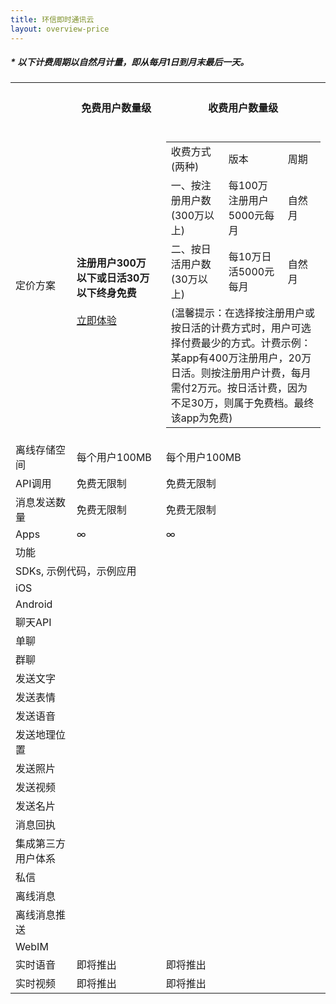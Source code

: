 ```yaml
---
title: 环信即时通讯云
layout: overview-price
---
```


<script type="text/javascript" src="/js/analyticsCount.js"></script>
<div class="wrap_bd">
  <div id="container" class="price-wrap">
    <div id="content">
      <div class="padded">
        <div class="entry-content">
          <h5><em>*</em> 以下计费周期以自然月计量，即从每月1日到月末最后一天。</h5>
          <table id="pricing-chart">
            <tr>
              <th class="col1 col-main"></th>
              <th class="startup">
                <h4>免费用户数量级</h4>
              </th>
              <th>
                <h4>收费用户数量级</h4>
              </th>
            </tr>
            <tr>
              <td class="col1 col-main">定价方案</td>
              <td class="button free">
                <br>
                <span class="small"><strong>注册用户300万以下或日活30万以下终身免费</strong></span>
                <br>
                <br>
                <a class="btn pricing green" title="Sign-up now" href="https://console.easemob.com?comeFrom=easemobHome" target="_blank">立即体验</a>
              </td>
              <td class="button col-free">
                <table class="col-table new-price-table">
                  <tr>
		    <td class="col2 col-main" style="width:183px"><span>收费方式(两种)</span></td>
                    <td class="col2 col-main" style="width:183px"><span>版本</span></td>
                    <td class="col2 col-main" style="width:123px"><span>周期</span></td>
                  </tr>
                  <tr>
	            <td>一、按注册用户数(300万以上)</td>
                    <td>每100万注册用户5000元每月</td>
                    <td>自然月</td>
                  </tr>
                  <tr>
		    <td>二、按日活用户数(30万以上)</td>
                    <td>每10万日活5000元每月</td>
                    <td>自然月</td>
                  </tr>
		  <tr>
                    <td colspan="3">
                      (温馨提示：在选择按注册用户或按日活的计费方式时，用户可选择付费最少的方式。计费示例：某app有400万注册用户，20万日活。则按注册用户计费，每月需付2万元。按日活计费，因为不足30万，则属于免费档。最终该app为免费)         
                   </td>
                  </tr>
                </table>
              </td>
              <!--<td class="free">
                <br>
                无任何限制<br>
                私有云部署<br>
                加强的安全<br>
                24x7企业级支持<br><br>
                <a class="btn pricing green blue" title="Sign-up now" href="about.php?page=contactus.htm">部署垂询</a>
              </td>-->
            </tr>
            <tr>
              <td class="col1 col-main">离线存储空间</td>
              <td class="free">每个用户100MB</td>
              <td>每个用户100MB</td>
            </tr>
            <tr>
              <td class="col1 col-main">API调用</td>
              <td class="free">免费无限制</td>
              <td>免费无限制</td>
            </tr>
            <tr>
              <td class="col1 col-main">消息发送数量</td>
              <td class="free">免费无限制</td>
              <td>免费无限制</td>
            </tr>
            <tr>
              <td class="col1 col-main">Apps</td>
              <td class="free">∞</td>
              <td>∞</td>
            </tr>
            <tr>
              <td class="cat cat2" colspan="3">功能 </td>
            </tr>
            <tr>
              <td class="cat" colspan="3">SDKs, 示例代码，示例应用<div class="cat-line"></div></td>
            </tr>
            <tr class="check">
              <td class="col1">
                <span>iOS</span>
              </td>
              <td class="free"></td>
              <td class="col1-main"></td>
            </tr>
            <tr class="check">
              <td class="col1">
                <span>Android</span>
              </td>
              <td class="free"></td>
              <td></td>
            </tr>
            <tr>
              <td class="cat" colspan="3">聊天API<div class="cat-line"></div></td>
            </tr>
            <tr class="check">
              <td class="col1">
                <span>单聊</span>
              </td>
              <td class="free"></td>
              <td class="col1-main"></td>
            </tr>
            <tr class="check">
              <td class="col1">
                <span>群聊</span>
              </td>
              <td class="free"></td>
              <td></td>
            </tr>
            <tr class="check">
              <td class="col1">
                <span>发送文字</span>
              </td>
              <td class="free"></td>
              <td></td>
            </tr>
            <tr class="check">
              <td class="col1">
                <span>发送表情</span>
              </td>
              <td class="free"></td>
              <td></td>
            </tr>
            <tr class="check">
              <td class="col1">
                <span>发送语音</span>
              </td>
              <td class="free"></td>
              <td></td>
            </tr>
            <tr class="check">
              <td class="col1">
                <span>发送地理位置</span>
              </td>
              <td class="free"></td>
              <td></td>
            </tr>
            <tr class="check">
              <td class="col1">
                <span>发送照片</span>
              </td>
              <td class="free"></td>
              <td></td>
            </tr>
            <tr class="check">
              <td class="col1">
                <span>发送视频</span>
              </td>
              <td class="free"></td>
              <td></td>
            </tr>
            <tr class="check">
              <td class="col1">
                <span>发送名片</span>
              </td>
              <td class="free"></td>
              <td></td>
            </tr>
            <tr class="check">
              <td class="col1">
                <span>消息回执</span>
              </td>
              <td class="free"></td>
              <td></td>
            </tr>
            <!-- <tr class="check">
              <td class="col1">
                <span>阅后即焚</span>
              </td>
              <td class="free"></td>
              <td></td>
            </tr> -->
            <tr class="check">
              <td class="col1">
                <span>集成第三方用户体系</span>
              </td>
              <td class="free"></td>
              <td></td>
            </tr>
            <tr class="check">
              <td class="col1">
                <span>私信</span>
              </td>
              <td class="free"></td>
              <td></td>
            </tr>
            <tr class="check">
              <td class="col1">
                <span>离线消息</span>
              </td>
              <td class="free"></td>
              <td></td>
            </tr>
            <tr class="check">
              <td class="col1">
                <span>离线消息推送</span>
              </td>
              <td class="free"></td>
              <td></td>
            </tr>
            <tr class="check">
              <td class="col1">
                <span>WebIM</span>
              </td>
              <td class="free"></td>
              <td></td>
            </tr>
            <tr>
              <td class="col1">
                <span>实时语音</span>
              </td>
              <td class="free">即将推出</td>
              <td>即将推出</td>
            </tr>
            <tr>
              <td class="col1">
                <span>实时视频</span>
              </td>
              <td class="free">即将推出</td>
              <td>即将推出</td>
            </tr>
          </table>
        </div>
      </div>
    </div>
  </div>
</div>
